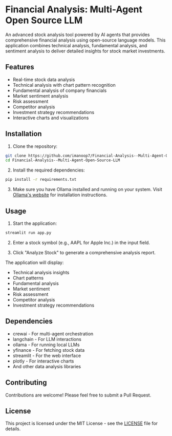 # Financial Analysis: Multi-Agent Open Source LLM

An advanced stock analysis tool powered by AI agents that provides comprehensive financial analysis using open-source language models. This application combines technical analysis, fundamental analysis, and sentiment analysis to deliver detailed insights for stock market investments.

## Features

- Real-time stock data analysis
- Technical analysis with chart pattern recognition
- Fundamental analysis of company financials
- Market sentiment analysis
- Risk assessment
- Competitor analysis
- Investment strategy recommendations
- Interactive charts and visualizations

## Installation

1. Clone the repository:
```bash
git clone https://github.com/imanoop7/Financial-Analysis--Multi-Agent-Open-Source-LLM
cd Financial-Analysis--Multi-Agent-Open-Source-LLM
```

2. Install the required dependencies:
```bash
pip install -r requirements.txt
```

3. Make sure you have Ollama installed and running on your system. Visit [Ollama's website](https://ollama.ai/) for installation instructions.

## Usage

1. Start the application:
```bash
streamlit run app.py
```

2. Enter a stock symbol (e.g., AAPL for Apple Inc.) in the input field.

3. Click "Analyze Stock" to generate a comprehensive analysis report.

The application will display:
- Technical analysis insights
- Chart patterns
- Fundamental analysis
- Market sentiment
- Risk assessment
- Competitor analysis
- Investment strategy recommendations

## Dependencies

- crewai - For multi-agent orchestration
- langchain - For LLM interactions
- ollama - For running local LLMs
- yfinance - For fetching stock data
- streamlit - For the web interface
- plotly - For interactive charts
- And other data analysis libraries

## Contributing

Contributions are welcome! Please feel free to submit a Pull Request.

## License

This project is licensed under the MIT License - see the [LICENSE](LICENSE) file for details.